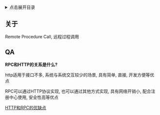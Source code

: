 <details>
<summary>点击展开目录</summary>
<!-- TOC -->

- [关于](#关于)
- [QA](#qa)

<!-- /TOC -->
</details>

## 关于

Remote Procedure Call, 远程过程调用

## QA

**RPC和HTTP的关系是什么?**

http适用于接口不多, 系统与系统交互较少的场景, 具有简单, 直接, 开发方便等优点

RPC可以通过HTTP协议实现, 也可以通过其他方式实现, 具有网络开销小, 配合注册中心使用, 安全性高等优点

[HTTP和RPC的优缺点](https://segmentfault.com/a/1190000015920678)
